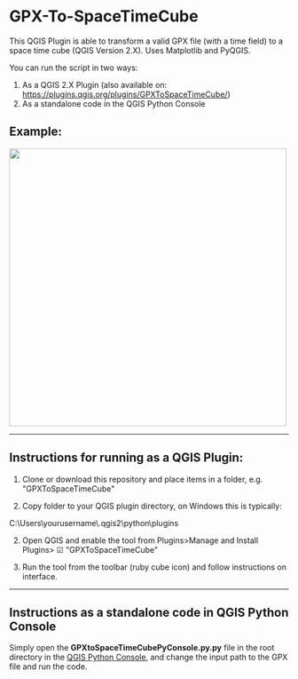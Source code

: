 # GPX-To-SpaceTimeCube
This QGIS Plugin is able to transform a valid GPX file (with a time field) to a space time cube (QGIS Version 2.X). Uses Matplotlib and PyQGIS.  

You can run the script in two ways:    
1. As a QGIS 2.X Plugin (also available on: https://plugins.qgis.org/plugins/GPXToSpaceTimeCube/)  
2. As a standalone code in the QGIS Python Console 


## Example:
<img src="/spacetimeplot.gif?raw=true" width="500px">

******************************************
## Instructions for running as a QGIS Plugin: 

1. Clone or download this repository and place items in a folder, e.g. "GPXToSpaceTimeCube"

1. Copy folder to your QGIS plugin directory, on Windows this is typically:   

C:\Users\yourusername\\.qgis2\python\plugins  

2. Open QGIS and enable the tool from Plugins>Manage and Install Plugins> ☑ "GPXToSpaceTimeCube"   

3. Run the tool from the toolbar (ruby cube icon) and follow instructions on interface.   

**************************************
## Instructions as a standalone code in QGIS Python Console

Simply open the **GPXtoSpaceTimeCubePyConsole.py.py**	file in the root directory in the [QGIS Python Console](https://docs.qgis.org/2.18/en/docs/user_manual/plugins/python_console.html), and change the input path to the GPX file and run the code.

